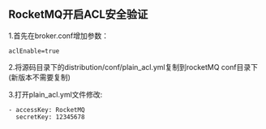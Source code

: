 ## RocketMQ开启ACL安全验证

1.首先在broker.conf增加参数：

```shell
aclEnable=true
```

2.将源码目录下的distribution/conf/plain_acl.yml复制到rocketMQ conf目录下(新版本不需要复制)

3.打开plain_acl.yml文件修改:

```shell
- accessKey: RocketMQ
  secretKey: 12345678
```

